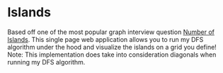 # Islands

Based off one of the most popular graph interview question [Number of Islands](https://leetcode.com/problems/number-of-islands/). This single page web application allows you to run my DFS algorithm under the hood and visualize the islands on a grid you define!
Note: This implementation does take into consideration diagonals when running my DFS algorithm.
